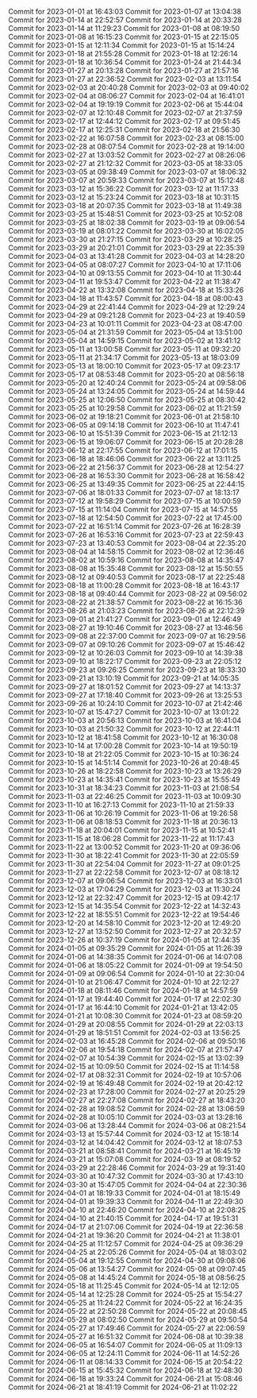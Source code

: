 Commit for 2023-01-01 at 16:43:03
Commit for 2023-01-07 at 13:04:38
Commit for 2023-01-14 at 22:52:57
Commit for 2023-01-14 at 20:33:28
Commit for 2023-01-14 at 11:29:23
Commit for 2023-01-08 at 08:19:50
Commit for 2023-01-08 at 16:15:23
Commit for 2023-01-15 at 22:15:05
Commit for 2023-01-15 at 12:11:34
Commit for 2023-01-15 at 15:14:24
Commit for 2023-01-18 at 21:55:28
Commit for 2023-01-18 at 12:26:14
Commit for 2023-01-18 at 10:36:54
Commit for 2023-01-24 at 21:44:34
Commit for 2023-01-27 at 20:13:28
Commit for 2023-01-27 at 21:57:16
Commit for 2023-01-27 at 22:36:52
Commit for 2023-02-03 at 13:11:54
Commit for 2023-02-03 at 20:40:28
Commit for 2023-02-03 at 09:40:02
Commit for 2023-02-04 at 08:06:27
Commit for 2023-02-04 at 16:41:01
Commit for 2023-02-04 at 19:19:19
Commit for 2023-02-06 at 15:44:04
Commit for 2023-02-07 at 12:10:48
Commit for 2023-02-07 at 21:37:59
Commit for 2023-02-17 at 12:44:12
Commit for 2023-02-17 at 09:51:45
Commit for 2023-02-17 at 12:25:31
Commit for 2023-02-18 at 21:56:30
Commit for 2023-02-22 at 16:07:58
Commit for 2023-02-23 at 08:15:00
Commit for 2023-02-28 at 08:07:54
Commit for 2023-02-28 at 19:14:00
Commit for 2023-02-27 at 13:03:52
Commit for 2023-02-27 at 08:26:06
Commit for 2023-02-27 at 21:12:32
Commit for 2023-03-05 at 18:33:05
Commit for 2023-03-05 at 09:38:49
Commit for 2023-03-07 at 18:06:32
Commit for 2023-03-07 at 20:59:33
Commit for 2023-03-07 at 15:12:48
Commit for 2023-03-12 at 15:36:22
Commit for 2023-03-12 at 11:17:33
Commit for 2023-03-12 at 15:23:24
Commit for 2023-03-18 at 10:31:15
Commit for 2023-03-18 at 20:07:35
Commit for 2023-03-18 at 11:49:38
Commit for 2023-03-25 at 15:48:51
Commit for 2023-03-25 at 10:52:08
Commit for 2023-03-25 at 18:02:38
Commit for 2023-03-19 at 09:06:54
Commit for 2023-03-19 at 08:01:22
Commit for 2023-03-30 at 16:02:05
Commit for 2023-03-30 at 21:27:15
Commit for 2023-03-29 at 10:28:25
Commit for 2023-03-29 at 20:21:01
Commit for 2023-03-29 at 22:35:39
Commit for 2023-04-03 at 13:41:28
Commit for 2023-04-03 at 14:28:20
Commit for 2023-04-05 at 08:07:27
Commit for 2023-04-10 at 17:11:06
Commit for 2023-04-10 at 09:13:55
Commit for 2023-04-10 at 11:30:44
Commit for 2023-04-11 at 19:53:47
Commit for 2023-04-22 at 11:38:47
Commit for 2023-04-22 at 13:32:08
Commit for 2023-04-18 at 15:33:26
Commit for 2023-04-18 at 11:43:57
Commit for 2023-04-18 at 08:00:43
Commit for 2023-04-29 at 22:41:44
Commit for 2023-04-29 at 12:29:24
Commit for 2023-04-29 at 09:21:28
Commit for 2023-04-23 at 19:40:59
Commit for 2023-04-23 at 10:01:11
Commit for 2023-04-23 at 08:47:00
Commit for 2023-05-04 at 21:31:59
Commit for 2023-05-04 at 13:51:00
Commit for 2023-05-04 at 14:59:15
Commit for 2023-05-02 at 13:41:12
Commit for 2023-05-11 at 13:00:58
Commit for 2023-05-11 at 09:32:20
Commit for 2023-05-11 at 21:34:17
Commit for 2023-05-13 at 18:03:09
Commit for 2023-05-13 at 18:00:10
Commit for 2023-05-17 at 09:23:17
Commit for 2023-05-17 at 08:53:48
Commit for 2023-05-20 at 08:56:18
Commit for 2023-05-20 at 12:40:24
Commit for 2023-05-24 at 09:58:06
Commit for 2023-05-24 at 13:24:05
Commit for 2023-05-24 at 14:59:44
Commit for 2023-05-25 at 12:06:50
Commit for 2023-05-25 at 08:30:42
Commit for 2023-05-25 at 10:29:58
Commit for 2023-06-02 at 11:21:59
Commit for 2023-06-02 at 19:18:21
Commit for 2023-06-01 at 21:58:10
Commit for 2023-06-05 at 09:14:18
Commit for 2023-06-10 at 11:47:41
Commit for 2023-06-10 at 15:51:39
Commit for 2023-06-15 at 21:12:13
Commit for 2023-06-15 at 19:06:07
Commit for 2023-06-15 at 20:28:28
Commit for 2023-06-12 at 22:17:55
Commit for 2023-06-12 at 17:01:15
Commit for 2023-06-18 at 18:46:06
Commit for 2023-06-22 at 13:11:25
Commit for 2023-06-22 at 21:56:37
Commit for 2023-06-28 at 12:54:27
Commit for 2023-06-28 at 16:53:30
Commit for 2023-06-28 at 16:58:42
Commit for 2023-06-25 at 13:49:35
Commit for 2023-06-25 at 22:44:15
Commit for 2023-07-06 at 18:01:33
Commit for 2023-07-07 at 18:13:17
Commit for 2023-07-12 at 19:58:29
Commit for 2023-07-15 at 10:00:59
Commit for 2023-07-15 at 11:14:04
Commit for 2023-07-15 at 14:57:55
Commit for 2023-07-18 at 12:54:50
Commit for 2023-07-22 at 17:45:00
Commit for 2023-07-22 at 16:51:14
Commit for 2023-07-26 at 16:28:39
Commit for 2023-07-26 at 16:53:16
Commit for 2023-07-23 at 22:59:43
Commit for 2023-07-23 at 13:40:53
Commit for 2023-08-04 at 22:35:20
Commit for 2023-08-04 at 14:58:15
Commit for 2023-08-02 at 12:36:46
Commit for 2023-08-02 at 10:59:16
Commit for 2023-08-08 at 14:35:47
Commit for 2023-08-08 at 15:35:48
Commit for 2023-08-12 at 15:50:55
Commit for 2023-08-12 at 09:40:53
Commit for 2023-08-17 at 22:25:48
Commit for 2023-08-18 at 11:00:28
Commit for 2023-08-18 at 16:43:17
Commit for 2023-08-18 at 09:40:44
Commit for 2023-08-22 at 09:56:02
Commit for 2023-08-22 at 21:38:57
Commit for 2023-08-22 at 16:15:36
Commit for 2023-08-26 at 21:03:23
Commit for 2023-08-26 at 22:12:39
Commit for 2023-09-01 at 21:41:27
Commit for 2023-09-01 at 12:46:49
Commit for 2023-08-27 at 19:10:46
Commit for 2023-08-27 at 13:46:56
Commit for 2023-09-08 at 22:37:00
Commit for 2023-09-07 at 16:29:56
Commit for 2023-09-07 at 09:10:26
Commit for 2023-09-07 at 15:46:42
Commit for 2023-09-12 at 10:26:03
Commit for 2023-09-10 at 14:39:38
Commit for 2023-09-10 at 18:22:17
Commit for 2023-09-23 at 22:05:12
Commit for 2023-09-23 at 09:26:25
Commit for 2023-09-23 at 18:33:30
Commit for 2023-09-21 at 13:10:19
Commit for 2023-09-21 at 14:05:35
Commit for 2023-09-27 at 18:01:52
Commit for 2023-09-27 at 14:13:37
Commit for 2023-09-27 at 17:18:40
Commit for 2023-09-26 at 13:25:53
Commit for 2023-09-26 at 10:24:10
Commit for 2023-10-07 at 21:42:46
Commit for 2023-10-07 at 15:47:27
Commit for 2023-10-07 at 13:01:22
Commit for 2023-10-03 at 20:56:13
Commit for 2023-10-03 at 16:41:04
Commit for 2023-10-03 at 21:50:32
Commit for 2023-10-12 at 22:44:11
Commit for 2023-10-12 at 18:41:58
Commit for 2023-10-12 at 16:30:08
Commit for 2023-10-14 at 17:00:28
Commit for 2023-10-14 at 19:50:19
Commit for 2023-10-18 at 21:22:05
Commit for 2023-10-15 at 10:36:24
Commit for 2023-10-15 at 14:51:14
Commit for 2023-10-26 at 20:48:45
Commit for 2023-10-26 at 18:22:58
Commit for 2023-10-23 at 13:26:29
Commit for 2023-10-23 at 14:35:41
Commit for 2023-10-23 at 15:55:49
Commit for 2023-10-31 at 18:34:23
Commit for 2023-11-03 at 21:08:54
Commit for 2023-11-03 at 22:46:25
Commit for 2023-11-03 at 10:09:30
Commit for 2023-11-10 at 16:27:13
Commit for 2023-11-10 at 21:59:33
Commit for 2023-11-06 at 10:26:19
Commit for 2023-11-06 at 19:26:58
Commit for 2023-11-06 at 08:18:53
Commit for 2023-11-18 at 20:36:13
Commit for 2023-11-18 at 20:04:01
Commit for 2023-11-15 at 10:52:41
Commit for 2023-11-15 at 18:06:28
Commit for 2023-11-22 at 11:17:43
Commit for 2023-11-22 at 13:00:52
Commit for 2023-11-20 at 09:36:06
Commit for 2023-11-30 at 18:22:41
Commit for 2023-11-30 at 22:05:59
Commit for 2023-11-30 at 22:54:04
Commit for 2023-11-27 at 09:01:25
Commit for 2023-11-27 at 22:22:58
Commit for 2023-12-07 at 08:18:12
Commit for 2023-12-07 at 09:06:54
Commit for 2023-12-03 at 16:33:01
Commit for 2023-12-03 at 17:04:29
Commit for 2023-12-03 at 11:30:24
Commit for 2023-12-12 at 22:32:47
Commit for 2023-12-15 at 09:42:17
Commit for 2023-12-15 at 14:35:54
Commit for 2023-12-22 at 14:32:43
Commit for 2023-12-22 at 18:55:51
Commit for 2023-12-22 at 19:54:46
Commit for 2023-12-20 at 14:58:10
Commit for 2023-12-20 at 12:49:20
Commit for 2023-12-27 at 13:52:50
Commit for 2023-12-27 at 20:32:57
Commit for 2023-12-26 at 10:37:19
Commit for 2024-01-05 at 12:44:35
Commit for 2024-01-05 at 09:35:29
Commit for 2024-01-05 at 11:26:39
Commit for 2024-01-06 at 14:38:35
Commit for 2024-01-06 at 14:07:08
Commit for 2024-01-06 at 18:05:22
Commit for 2024-01-09 at 19:54:50
Commit for 2024-01-09 at 09:06:54
Commit for 2024-01-10 at 22:30:04
Commit for 2024-01-10 at 21:06:47
Commit for 2024-01-10 at 22:12:27
Commit for 2024-01-18 at 08:11:46
Commit for 2024-01-18 at 14:57:59
Commit for 2024-01-17 at 19:44:40
Commit for 2024-01-17 at 22:02:30
Commit for 2024-01-17 at 16:44:10
Commit for 2024-01-21 at 13:42:05
Commit for 2024-01-21 at 10:08:30
Commit for 2024-01-23 at 08:59:20
Commit for 2024-01-29 at 20:08:55
Commit for 2024-01-29 at 22:03:13
Commit for 2024-01-29 at 18:51:51
Commit for 2024-02-03 at 13:56:25
Commit for 2024-02-03 at 16:45:28
Commit for 2024-02-06 at 09:50:16
Commit for 2024-02-06 at 19:54:18
Commit for 2024-02-07 at 21:57:47
Commit for 2024-02-07 at 10:54:39
Commit for 2024-02-15 at 13:02:39
Commit for 2024-02-15 at 10:09:50
Commit for 2024-02-15 at 11:14:58
Commit for 2024-02-17 at 08:32:31
Commit for 2024-02-19 at 10:57:06
Commit for 2024-02-19 at 16:49:48
Commit for 2024-02-19 at 20:42:12
Commit for 2024-02-23 at 17:28:00
Commit for 2024-02-27 at 20:25:29
Commit for 2024-02-27 at 22:27:08
Commit for 2024-02-27 at 18:43:20
Commit for 2024-02-28 at 19:08:52
Commit for 2024-02-28 at 13:06:59
Commit for 2024-02-28 at 10:05:10
Commit for 2024-03-03 at 13:28:16
Commit for 2024-03-06 at 13:28:44
Commit for 2024-03-06 at 08:21:54
Commit for 2024-03-13 at 15:57:44
Commit for 2024-03-12 at 15:18:14
Commit for 2024-03-12 at 14:04:42
Commit for 2024-03-12 at 18:07:53
Commit for 2024-03-21 at 08:58:41
Commit for 2024-03-21 at 16:45:19
Commit for 2024-03-21 at 15:07:08
Commit for 2024-03-19 at 08:19:52
Commit for 2024-03-29 at 22:28:46
Commit for 2024-03-29 at 19:31:40
Commit for 2024-03-30 at 10:47:32
Commit for 2024-03-30 at 17:43:10
Commit for 2024-03-30 at 15:47:05
Commit for 2024-04-04 at 22:30:36
Commit for 2024-04-01 at 18:19:33
Commit for 2024-04-01 at 18:15:49
Commit for 2024-04-01 at 19:39:33
Commit for 2024-04-11 at 22:49:30
Commit for 2024-04-10 at 22:46:20
Commit for 2024-04-10 at 22:08:25
Commit for 2024-04-10 at 21:40:15
Commit for 2024-04-17 at 19:51:31
Commit for 2024-04-17 at 21:07:06
Commit for 2024-04-19 at 22:36:58
Commit for 2024-04-21 at 19:36:20
Commit for 2024-04-21 at 11:38:01
Commit for 2024-04-25 at 11:12:57
Commit for 2024-04-25 at 09:36:29
Commit for 2024-04-25 at 22:05:26
Commit for 2024-05-04 at 18:03:02
Commit for 2024-05-04 at 19:12:55
Commit for 2024-04-30 at 09:08:06
Commit for 2024-05-06 at 13:54:27
Commit for 2024-05-08 at 09:07:45
Commit for 2024-05-08 at 14:45:24
Commit for 2024-05-18 at 08:56:25
Commit for 2024-05-18 at 11:25:45
Commit for 2024-05-14 at 12:12:05
Commit for 2024-05-14 at 12:25:28
Commit for 2024-05-25 at 15:54:27
Commit for 2024-05-25 at 11:24:22
Commit for 2024-05-22 at 16:24:35
Commit for 2024-05-22 at 22:50:28
Commit for 2024-05-22 at 20:08:45
Commit for 2024-05-29 at 08:02:50
Commit for 2024-05-29 at 09:50:54
Commit for 2024-05-27 at 17:49:46
Commit for 2024-05-27 at 22:06:59
Commit for 2024-05-27 at 16:51:32
Commit for 2024-06-08 at 10:39:38
Commit for 2024-06-05 at 16:54:07
Commit for 2024-06-05 at 11:09:13
Commit for 2024-06-05 at 12:24:11
Commit for 2024-06-11 at 14:52:26
Commit for 2024-06-11 at 08:14:33
Commit for 2024-06-15 at 20:54:22
Commit for 2024-06-15 at 15:45:32
Commit for 2024-06-18 at 12:48:30
Commit for 2024-06-18 at 19:33:24
Commit for 2024-06-21 at 15:08:46
Commit for 2024-06-21 at 18:41:19
Commit for 2024-06-21 at 11:02:22
